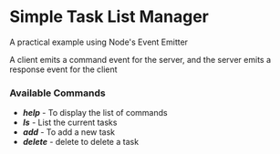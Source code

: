 # Simple Task List Manager
A practical example using Node's Event Emitter 

A client emits a command event for the server, and the server emits a response event for the client

### Available Commands
* **_help_** - To display the list of commands
* **_ls_** - List the current tasks
* **_add_** - To add a new task
* **_delete_** - delete to delete a task

